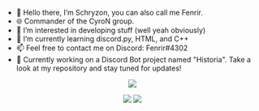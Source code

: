 - 👋 Hello there, I’m Schryzon, you can also call me Fenrir.
- 🌐 Commander of the CyroN group.
- 💭 I’m interested in developing stuff (well yeah obviously)
- 🌱 I’m currently learning discord.py, HTML, and C++
- 📫 Feel free to contact me on Discord: Fenrir#4302
- 🤖 Currently working on a Discord Bot project named "Historia". Take a look at my repository and stay tuned for updates!

<p align="center">
  <img src="https://cdn.discordapp.com/avatars/877008612021661726/f7766a8ef60ec4c826a3025537a136ee.png?size=256">
</p>
<p align="center">
  <img src="https://img.shields.io/static/v1?label=CyroN Commander&message=Schryzon&color=blue&style=for-the-badge">
  <a href="https://discord.gg/QqWCnk6zxw">
    <img src="https://img.shields.io/static/v1?label=Join CyroN&message=Discord&color=blue&style=for-the-badge&logo=discord">
</p>
<!---
Schryzon/Schryzon is a ✨ special ✨ repository because its `README.md` (this file) appears on your GitHub profile.
You can click the Preview link to take a look at your changes.
--->
